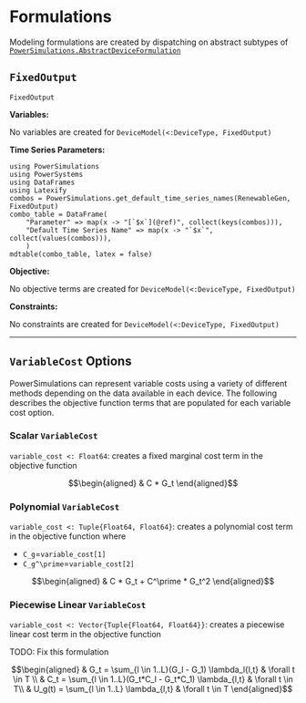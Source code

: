 # Formulations

Modeling formulations are created by dispatching on abstract subtypes of [`PowerSimulations.AbstractDeviceFormulation`](@ref)

## `FixedOutput`

```@docs
FixedOutput
```

**Variables:**

No variables are created for `DeviceModel(<:DeviceType, FixedOutput)`

**Time Series Parameters:**

```@eval
using PowerSimulations
using PowerSystems
using DataFrames
using Latexify
combos = PowerSimulations.get_default_time_series_names(RenewableGen, FixedOutput)
combo_table = DataFrame(
    "Parameter" => map(x -> "[`$x`](@ref)", collect(keys(combos))),
    "Default Time Series Name" => map(x -> "`$x`", collect(values(combos))),
    )
mdtable(combo_table, latex = false)
```

**Objective:**

No objective terms are created for `DeviceModel(<:DeviceType, FixedOutput)`

**Constraints:**

No constraints are created for `DeviceModel(<:DeviceType, FixedOutput)`

---

## `VariableCost` Options

PowerSimulations can represent variable costs using a variety of different methods depending on the data available in each device. The following describes the objective function terms that are populated for each variable cost option.

### Scalar `VariableCost`

`variable_cost <: Float64`: creates a fixed marginal cost term in the objective function

```math
\begin{aligned}
&  C * G_t
\end{aligned}
```

### Polynomial `VariableCost`

`variable_cost <: Tuple{Float64, Float64}`: creates a polynomial cost term in the objective function where

- ``C_g``=`variable_cost[1]`
- ``C_g^\prime``=`variable_cost[2]`

```math
\begin{aligned}
&  C * G_t + C^\prime * G_t^2
\end{aligned}
```

### Piecewise Linear `VariableCost`

`variable_cost <: Vector{Tuple{Float64, Float64}}`: creates a piecewise linear cost term in the objective function 

TODO: Fix this formulation 

```math
\begin{aligned}
&  G_t = \sum_{l \in 1..L}(G_l - G_1) \lambda_l{l,t} & \forall t \in T \\
&  C_t = \sum_{l \in 1..L}(G_t*C_l - G_t*C_1) \lambda_{l,t} & \forall t \in T\\
&  U_g(t) = \sum_{l \in 1..L} \lambda_{l,t} & \forall t \in T 
\end{aligned}
```
